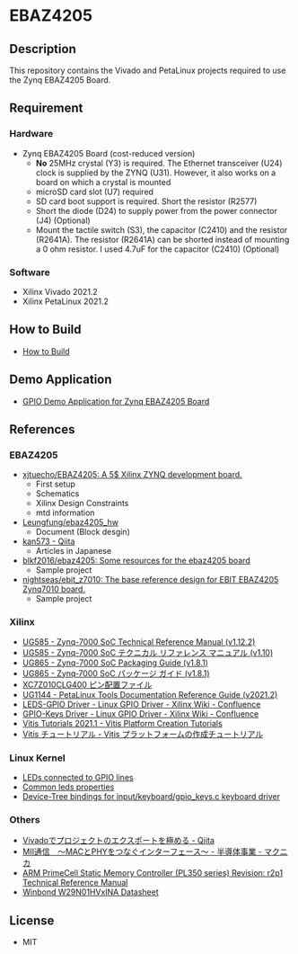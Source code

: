 # EBAZ4205

## Description

This repository contains the Vivado and PetaLinux projects required to use the Zynq EBAZ4205 Board.


## Requirement

### Hardware

* Zynq EBAZ4205 Board (cost-reduced version)
  * **No** 25MHz crystal (Y3) is required. The Ethernet transceiver (U24) clock is supplied by the ZYNQ (U31). However, it also works on a board on which a crystal is mounted
  * microSD card slot (U7) required
  * SD card boot support is required. Short the resistor (R2577)
  * Short the diode (D24) to supply power from the power connector (J4) (Optional)
  * Mount the tactile switch (S3), the capacitor (C2410) and the resistor (R2641A). The resistor (R2641A) can be shorted instead of mounting a 0 ohm resistor. I used 4.7uF for the capacitor (C2410) (Optional)


### Software

* Xilinx Vivado 2021.2
* Xilinx PetaLinux 2021.2


## How to Build 

* [How to Build](./docs/how-to-build.md)


## Demo Application

* [GPIO Demo Application for Zynq EBAZ4205 Board](./linux/ebaz4205/project-spec/meta-user/recipes-apps/gpio-demo/README.md)


## References

### EBAZ4205

* [xjtuecho/EBAZ4205: A 5$ Xilinx ZYNQ development board.](https://github.com/xjtuecho/EBAZ4205)
  * First setup
  * Schematics
  * Xilinx Design Constraints
  * mtd information
* [Leungfung/ebaz4205_hw](https://github.com/Leungfung/ebaz4205_hw)
  * Document (Block desgin)
* [kan573 - Qiita](https://qiita.com/kan573)
  * Articles in Japanese
* [blkf2016/ebaz4205: Some resources for the ebaz4205 board](https://github.com/blkf2016/ebaz4205)
  * Sample project
* [nightseas/ebit_z7010: The base reference design for EBIT EBAZ4205 Zynq7010 board.](https://github.com/nightseas/ebit_z7010)
  * Sample project


### Xilinx

* [UG585 - Zynq-7000 SoC Technical Reference Manual (v1.12.2)](https://www.xilinx.com/support/documentation/user_guides/ug585-Zynq-7000-TRM.pdf)
* [UG585 - Zynq-7000 SoC テクニカル リファレンス マニュアル (v1.10)](https://japan.xilinx.com/support/documentation/user_guides/j_ug585-Zynq-7000-TRM.pdf)
* [UG865 - Zynq-7000 SoC Packaging Guide (v1.8.1)](https://www.xilinx.com/support/documentation/user_guides/ug865-Zynq-7000-Pkg-Pinout.pdf)
* [UG865 - Zynq‐7000 SoC パッケージ ガイド (v1.8.1)](https://japan.xilinx.com/support/documentation/user_guides/j_ug865-Zynq-7000-Pkg-Pinout.pdf)
* [XC7Z010CLG400 ピン配置ファイル](https://japan.xilinx.com/support/packagefiles/z7packages/xc7z010clg400pkg.txt)
* [UG1144 - PetaLinux Tools Documentation Reference Guide (v2021.2)](https://www.xilinx.com/support/documentation/sw_manuals/xilinx2021_2/ug1144-petalinux-tools-reference-guide.pdf)
* [LEDS-GPIO Driver - Linux GPIO Driver - Xilinx Wiki - Confluence](https://xilinx-wiki.atlassian.net/wiki/spaces/A/pages/18842398/Linux+GPIO+Driver#LinuxGPIODriver-LEDS-GPIODriver)
* [GPIO-Keys Driver - Linux GPIO Driver - Xilinx Wiki - Confluence](https://xilinx-wiki.atlassian.net/wiki/spaces/A/pages/18842398/Linux+GPIO+Driver#LinuxGPIODriver-GPIO-KeysDriver)
* [Vitis Tutorials 2021.1 - Vitis Platform Creation Tutorials](https://xilinx.github.io/Vitis-Tutorials/2021-1/build/html/docs/Vitis_Platform_Creation/Vitis_Platform_Creation.html)
* [Vitis チュートリアル - Vitis プラットフォームの作成チュートリアル](https://xilinx.github.io/Vitis-Tutorials/master/docs-jp/docs/Vitis_Platform_Creation/Vitis_Platform_Creation.html)


### Linux Kernel

* [LEDs connected to GPIO lines](https://www.kernel.org/doc/Documentation/devicetree/bindings/leds/leds-gpio.txt)
* [Common leds properties](https://www.kernel.org/doc/Documentation/devicetree/bindings/leds/common.yaml)
* [Device-Tree bindings for input/keyboard/gpio_keys.c keyboard driver](https://www.kernel.org/doc/Documentation/devicetree/bindings/input/gpio-keys.txt)


### Others

* [Vivadoでプロジェクトのエクスポートを極める - Qiita](https://qiita.com/nahitafu/items/de4b295ea60ce6173a83)
* [MII通信　～MACとPHYをつなぐインターフェース～ - 半導体事業 - マクニカ](https://www.macnica.co.jp/business/semiconductor/articles/microchip/134946/)
* [ARM PrimeCell Static Memory Controller (PL350 series) Revision: r2p1 Technical Reference Manual](https://developer.arm.com/documentation/ddi0380/g/?lang=en)
* [Winbond W29N01HVxINA Datasheet](https://www.winbond.com/resource-files/w29n01hvxina_revc.pdf)


## License

* MIT
